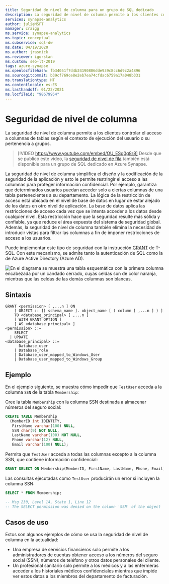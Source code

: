 ```yaml
---
title: Seguridad de nivel de columna para un grupo de SQL dedicado
description: La seguridad de nivel de columna permite a los clientes controlar el acceso a las columnas de tablas de base de datos según el contexto de ejecución del usuario o la pertenencia a un grupo, lo cual permite simplificar el diseño y la codificación de seguridad de la aplicación, e implementar restricciones en el acceso a las columnas.
services: synapse-analytics
author: julieMSFT
manager: craigg
ms.service: synapse-analytics
ms.topic: conceptual
ms.subservice: sql-dw
ms.date: 04/19/2020
ms.author: jrasnick
ms.reviewer: igorstan
ms.custom: seo-lt-2019
tags: azure-synapse
ms.openlocfilehash: fb34051f7d4b24190806dde939c8cc6d9c2a4896
ms.sourcegitcommit: b39cf769ce8e2eb7ea74cfdac6759a17a048b331
ms.translationtype: HT
ms.contentlocale: es-ES
ms.lasthandoff: 01/22/2021
ms.locfileid: "98679954"
---
```

# <a name="column-level-security"></a>Seguridad de nivel de columna

La seguridad de nivel de columna permite a los clientes controlar el acceso a columnas de tablas según el contexto de ejecución del usuario o su pertenencia a grupos.

> [!VIDEO https://www.youtube.com/embed/OU_ESg0g8r8]
Desde que se publicó este vídeo, la [seguridad de nivel de fila](/sql/relational-databases/security/row-level-security?toc=/azure/synapse-analytics/sql-data-warehouse/toc.json&bc=/azure/synapse-analytics/sql-data-warehouse/breadcrumb/toc.json&view=azure-sqldw-latest&preserve-view=true) también está disponible para un grupo de SQL dedicado en Azure Synapse.

La seguridad de nivel de columna simplifica el diseño y la codificación de la seguridad de la aplicación y esto le permite restringir el acceso a las columnas para proteger información confidencial. Por ejemplo, garantiza que determinados usuarios puedan acceder solo a ciertas columnas de una tabla pertenecientes a su departamento. La lógica de la restricción de acceso está ubicada en el nivel de base de datos en lugar de estar alejado de los datos en otro nivel de aplicación. La base de datos aplica las restricciones de acceso cada vez que se intenta acceder a los datos desde cualquier nivel. Esta restricción hace que la seguridad resulte más sólida y confiable, ya que reduce el área expuesta del sistema de seguridad global. Además, la seguridad de nivel de columna también elimina la necesidad de introducir vistas para filtrar las columnas a fin de imponer restricciones de acceso a los usuarios.

Puede implementar este tipo de seguridad con la instrucción [GRANT](/sql/t-sql/statements/grant-transact-sql?toc=/azure/synapse-analytics/sql-data-warehouse/toc.json&bc=/azure/synapse-analytics/sql-data-warehouse/breadcrumb/toc.json&view=azure-sqldw-latest&preserve-view=true) de T-SQL. Con este mecanismo, se admite tanto la autenticación de SQL como la de Azure Active Directory (Azure AD).

![En el diagrama se muestra una tabla esquemática con la primera columna encabezada por un candado cerrado, cuyas celdas son de color naranja, mientras que las celdas de las demás columnas son blancas.](./media/column-level-security/cls.png)

## <a name="syntax"></a>Sintaxis

```syntaxsql
GRANT <permission> [ ,...n ] ON
    [ OBJECT :: ][ schema_name ]. object_name [ ( column [ ,...n ] ) ]
    TO <database_principal> [ ,...n ]
    [ WITH GRANT OPTION ]
    [ AS <database_principal> ]
<permission> ::=
    SELECT
  | UPDATE
<database_principal> ::=
      Database_user
    | Database_role
    | Database_user_mapped_to_Windows_User
    | Database_user_mapped_to_Windows_Group
```

## <a name="example"></a>Ejemplo

En el ejemplo siguiente, se muestra cómo impedir que `TestUser` acceda a la columna `SSN` de la tabla `Membership`:

Cree la tabla `Membership` con la columna SSN destinada a almacenar números del seguro social:

```sql
CREATE TABLE Membership
  (MemberID int IDENTITY,
   FirstName varchar(100) NULL,
   SSN char(9) NOT NULL,
   LastName varchar(100) NOT NULL,
   Phone varchar(12) NULL,
   Email varchar(100) NULL);
```

Permita que `TestUser` acceda a todas las columnas excepto a la columna SSN, que contiene información confidencial:

```sql
GRANT SELECT ON Membership(MemberID, FirstName, LastName, Phone, Email) TO TestUser;
```

Las consultas ejecutadas como `TestUser` producirán un error si incluyen la columna SSN:

```sql
SELECT * FROM Membership;

-- Msg 230, Level 14, State 1, Line 12
-- The SELECT permission was denied on the column 'SSN' of the object 'Membership', database 'CLS_TestDW', schema 'dbo'.
```

## <a name="use-cases"></a>Casos de uso

Estos son algunos ejemplos de cómo se usa la seguridad de nivel de columna en la actualidad:

- Una empresa de servicios financieros solo permite a los administradores de cuentas obtener acceso a los números del seguro social (SSN), números de teléfono y otros datos personales del cliente.
- Un profesional sanitario solo permite a los médicos y a las enfermeras acceder a los historiales médicos confidenciales mientras que impide ver estos datos a los miembros del departamento de facturación.
